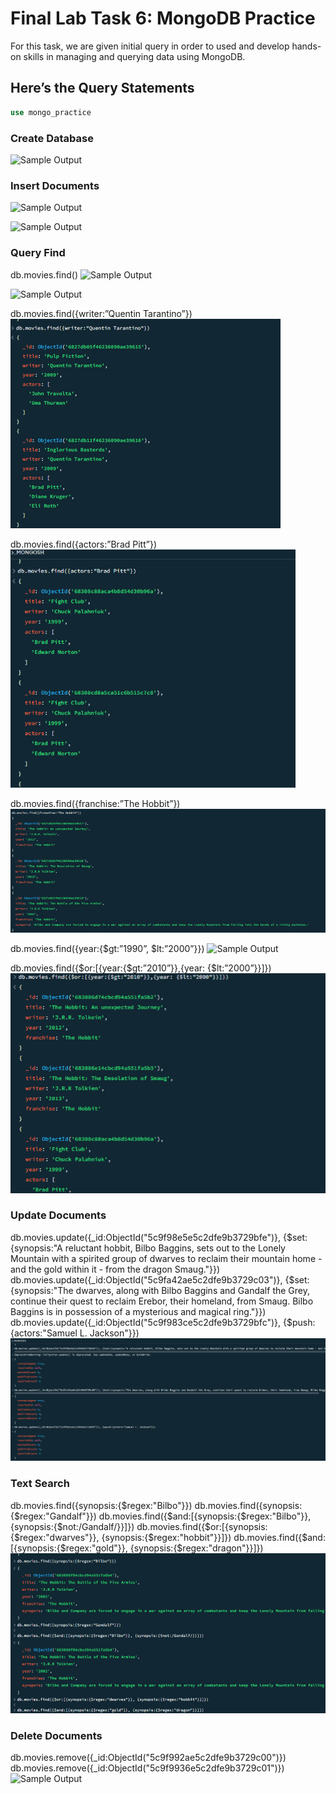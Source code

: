 # Final Lab Task 6: MongoDB Practice
For this task, we are given initial query in order to used and develop hands-on skills in managing and querying data using MongoDB.

## Here’s the Query Statements
```sql
use mongo_practice
```
### Create Database

![Sample Output](images/FIRST.PNG)

### Insert Documents

![Sample Output](images/DOCS1.PNG)

![Sample Output](images/DOCS2.PNG)

### Query Find
db.movies.find()
![Sample Output](images/FIND1.PNG)

![Sample Output](images/FIND2.PNG)

db.movies.find({writer:”Quentin Tarantino”})
![Sample Output](images/QUENTIN.PNG)

db.movies.find({actors:”Brad Pitt”})
![Sample Output](images/BRADD.PNG)

db.movies.find({franchise:”The Hobbit”})
![Sample Output](images/HOBBIT.PNG)

db.movies.find({year:{$gt:”1990”, $lt:”2000”}})
![Sample Output](images/2000.PNG)

db.movies.find({$or:[{year:{$gt:”2010”}},{year: {$lt:”2000”}}]})
![Sample Output](images/2010.PNG)

### Update Documents

db.movies.update({_id:ObjectId("5c9f98e5e5c2dfe9b3729bfe")}, {$set:{synopsis:"A reluctant hobbit, Bilbo Baggins, sets out to the Lonely Mountain with a spirited group of dwarves to reclaim their mountain home - and the gold within it - from the dragon Smaug."}})
db.movies.update({_id:ObjectId("5c9fa42ae5c2dfe9b3729c03")}, {$set:{synopsis:"The dwarves, along with Bilbo Baggins and Gandalf the Grey, continue their quest to reclaim Erebor, their homeland, from Smaug. Bilbo Baggins is in possession of a mysterious and magical ring."}})
db.movies.update({_id:ObjectId("5c9f983ce5c2dfe9b3729bfc")}, {$push:{actors:"Samuel L. Jackson"}})
![Sample Output](images/UPDATE.PNG)

### Text Search

db.movies.find({synopsis:{$regex:"Bilbo"}})
db.movies.find({synopsis:{$regex:"Gandalf"}})
db.movies.find({$and:[{synopsis:{$regex:"Bilbo"}}, {synopsis:{$not:/Gandalf/}}]})
db.movies.find({$or:[{synopsis:{$regex:"dwarves"}}, {synopsis:{$regex:"hobbit"}}]})
db.movies.find({$and:[{synopsis:{$regex:"gold"}}, {synopsis:{$regex:"dragon"}}]})
![Sample Output](images/SEARCH.PNG)

### Delete Documents

db.movies.remove({_id:ObjectId("5c9f992ae5c2dfe9b3729c00")})
db.movies.remove({_id:ObjectId("5c9f9936e5c2dfe9b3729c01")})
![Sample Output](images/DELETE.PNG)
